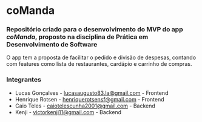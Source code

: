 # coManda

### Repositório criado para o desenvolvimento do MVP do app _coManda_, proposto na disciplina de Prática em Desenvolvimento de Software

O app tem a proposta de facilitar o pedido e divisão de despesas, contando com features como lista de restaurantes, cardápio e carrinho de compras.

### Integrantes
- Lucas Gonçalves - lucasaugusto83.la@gmail.com - Frontend
- Henrique Rotsen - henriquerotsensf@gmail.com - Frontend
- Caio Teles - caiotelescunha2001@gmail.com - Backend
- Kenji - victorkenji11@gmail.com - Backend
